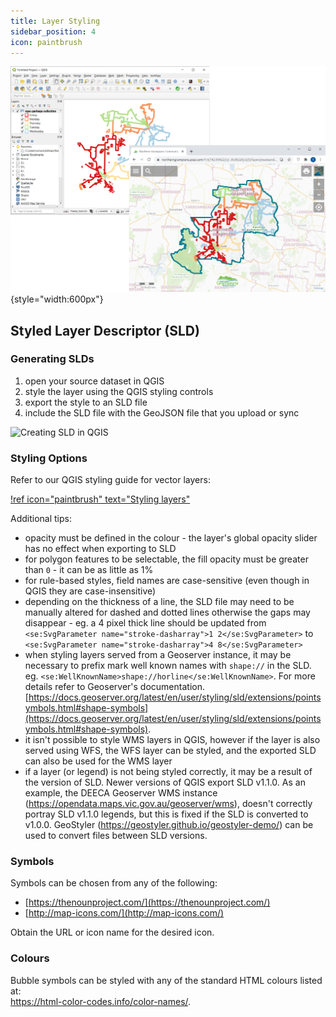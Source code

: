 ```yaml
---
title: Layer Styling
sidebar_position: 4
icon: paintbrush
---
```


![](/static/img/tweet-gallery/northern_grampians_waste_route_styling.png){style="width:600px"}

## Styled Layer Descriptor (SLD)

### Generating SLDs

1. open your source dataset in QGIS
2. style the layer using the QGIS styling controls
3. export the style to an SLD file
4. include the SLD file with the GeoJSON file that you upload or sync

![Creating SLD in QGIS](./img/creating-sld-in-qgis.gif)

### Styling Options

Refer to our QGIS styling guide for vector layers:

[!ref icon="paintbrush" text="Styling layers"](./qgis/styling-layers.md)

Additional tips:

* opacity must be defined in the colour - the layer's global opacity slider has no effect when exporting to SLD
* for polygon features to be selectable, the fill opacity must be greater than `0` - it can be as little as 1%
* for rule-based styles, field names are case-sensitive (even though in QGIS they are case-insensitive)
* depending on the thickness of a line, the SLD file may need to be manually altered for dashed and dotted lines otherwise the gaps may disappear - eg. a 4 pixel thick line should be updated from `<se:SvgParameter name="stroke-dasharray">1 2</se:SvgParameter>` to `<se:SvgParameter name="stroke-dasharray">4 8</se:SvgParameter>`
* when styling layers served from a Geoserver instance, it may be necessary to prefix mark well known names with `shape://` in the SLD. eg. `<se:WellKnownName>shape://horline</se:WellKnownName>`.  For more details refer to Geoserver's documentation. [https://docs.geoserver.org/latest/en/user/styling/sld/extensions/pointsymbols.html#shape-symbols](https://docs.geoserver.org/latest/en/user/styling/sld/extensions/pointsymbols.html#shape-symbols).
* it isn't possible to style WMS layers in QGIS, however if the layer is also served using WFS, the WFS layer can be styled, and the exported SLD can also be used for the WMS layer
* if a layer (or legend) is not being styled correctly, it may be a result of the version of SLD.  Newer versions of QGIS export SLD v1.1.0.  As an example, the DEECA Geoserver WMS instance (https://opendata.maps.vic.gov.au/geoserver/wms), doesn't correctly portray SLD v1.1.0 legends, but this is fixed if the SLD is converted to v1.0.0.  GeoStyler (https://geostyler.github.io/geostyler-demo/) can be used to convert files between SLD versions.

### Symbols

Symbols can be chosen from any of the following:

* [https://thenounproject.com/](https://thenounproject.com/)
* [http://map-icons.com/](http://map-icons.com/)

Obtain the URL or icon name for the desired icon.

### Colours

Bubble symbols can be styled with any of the standard HTML colours listed at:<br/>
https://html-color-codes.info/color-names/.
